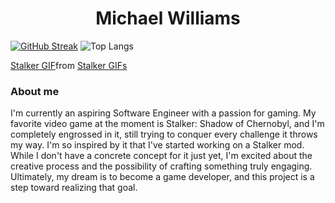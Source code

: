 <center>
   <h1>Michael Williams</h1> 
</center>

[![GitHub Streak](https://streak-stats.demolab.com?user=Michaelw746&theme=dark)](https://git.io/streak-stats) ![Top Langs](https://github-readme-stats.vercel.app/api/top-langs/?username=Michaelw746&hide_progress=true)

<div class="tenor-gif-embed" data-postid="22322541" data-share-method="host" data-aspect-ratio="0.984375" data-width="100%"><a href="https://tenor.com/view/stalker-gif-22322541">Stalker GIF</a>from <a href="https://tenor.com/search/stalker-gifs">Stalker GIFs</a></div> <script type="text/javascript" async src="https://tenor.com/embed.js"></script>


### About me 
I'm currently an aspiring Software Engineer with a passion for gaming. My favorite video game at the moment is Stalker: Shadow of Chernobyl, and I'm completely engrossed in it, still trying to conquer every challenge it throws my way. I'm so inspired by it that I've started working on a Stalker mod. While I don't have a concrete concept for it just yet, I'm excited about the creative process and the possibility of crafting something truly engaging. Ultimately, my dream is to become a game developer, and this project is a step toward realizing that goal.
